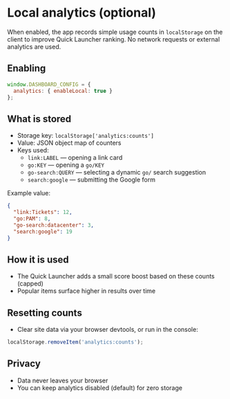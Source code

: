 # Local analytics (optional)

When enabled, the app records simple usage counts in `localStorage` on the client to improve Quick Launcher ranking. No network requests or external analytics are used.

## Enabling

```js
window.DASHBOARD_CONFIG = {
  analytics: { enableLocal: true }
};
```

## What is stored

- Storage key: `localStorage['analytics:counts']`
- Value: JSON object map of counters
- Keys used:
  - `link:LABEL` — opening a link card
  - `go:KEY` — opening a `go/KEY`
  - `go-search:QUERY` — selecting a dynamic `go/` search suggestion
  - `search:google` — submitting the Google form

Example value:

```json
{
  "link:Tickets": 12,
  "go:PAM": 8,
  "go-search:datacenter": 3,
  "search:google": 19
}
```

## How it is used

- The Quick Launcher adds a small score boost based on these counts (capped)
- Popular items surface higher in results over time

## Resetting counts

- Clear site data via your browser devtools, or run in the console:

```js
localStorage.removeItem('analytics:counts');
```

## Privacy

- Data never leaves your browser
- You can keep analytics disabled (default) for zero storage